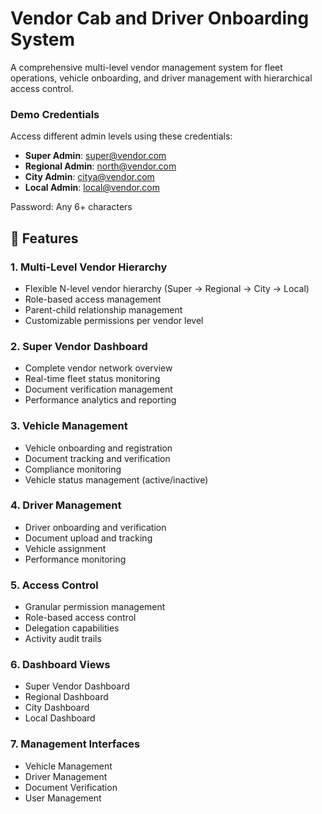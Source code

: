# Vendor Cab and Driver Onboarding System

A comprehensive multi-level vendor management system for fleet operations, vehicle onboarding, and driver management with hierarchical access control.


### Demo Credentials

Access different admin levels using these credentials:

- **Super Admin**: super@vendor.com
- **Regional Admin**: north@vendor.com
- **City Admin**: citya@vendor.com
- **Local Admin**: local@vendor.com

Password: Any 6+ characters


## 🚀 Features

### 1. Multi-Level Vendor Hierarchy
- Flexible N-level vendor hierarchy (Super → Regional → City → Local)
- Role-based access management
- Parent-child relationship management
- Customizable permissions per vendor level

### 2. Super Vendor Dashboard
- Complete vendor network overview
- Real-time fleet status monitoring
- Document verification management
- Performance analytics and reporting

### 3. Vehicle Management
- Vehicle onboarding and registration
- Document tracking and verification
- Compliance monitoring
- Vehicle status management (active/inactive)

### 4. Driver Management
- Driver onboarding and verification
- Document upload and tracking
- Vehicle assignment
- Performance monitoring

### 5. Access Control
- Granular permission management
- Role-based access control
- Delegation capabilities
- Activity audit trails

### 6. Dashboard Views
- Super Vendor Dashboard
- Regional Dashboard
- City Dashboard
- Local Dashboard

### 7. Management Interfaces
- Vehicle Management
- Driver Management
- Document Verification
- User Management


